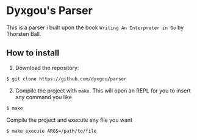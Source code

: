 # Dyxgou's Parser

This is a parser i built upon the book `Writing An Interpreter in Go` by Thorsten Ball.

## How to install

1) Download the repository:
```sh
$ git clone https://github.com/dyxgou/parser
```

2) Compile the project with `make`.
This will open an REPL for you to insert any command you like
```sh
$ make
```

Compile the project and execute any file you want
```sh
$ make execute ARGS=/path/to/file
```
